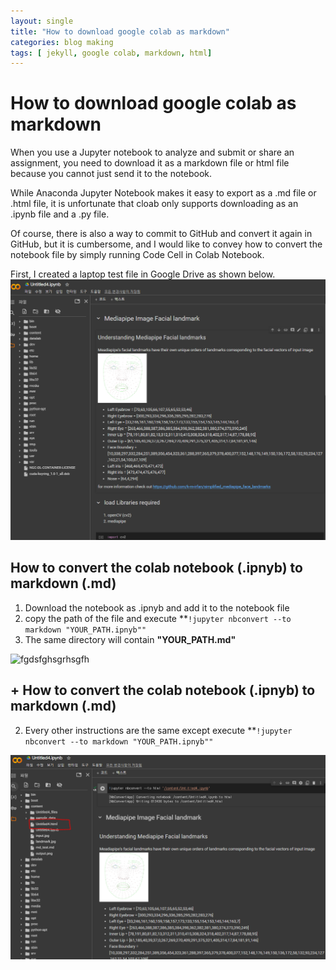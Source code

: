 ```yaml
---
layout: single
title: "How to download google colab as markdown"
categories: blog making
tags: [ jekyll, google colab, markdown, html]
---
```

# How to download **google colab** as **markdown**
When you use a Jupyter notebook to analyze and submit or share an assignment, you need to download it as a markdown file or html file because you cannot just send it to the notebook.

While Anaconda Jupyter Notebook makes it easy to export as a .md file or .html file, it is unfortunate that cloab only supports downloading as an .ipynb file and a .py file.

Of course, there is also a way to commit to GitHub and convert it again in GitHub, but it is cumbersome, and I would like to convey how to convert the notebook file by simply running Code Cell in Colab Notebook.





First, I created a laptop test file in Google Drive as shown below.![asdfgfhggdhg](\images\2024-02-03-0956\asdfgfhggdhg.PNG)

## How to convert the colab notebook (.ipnyb) to markdown (.md)


1.   Download the notebook as .ipnyb and add it to the notebook file
2.   copy the path of the file and execute **`!jupyter nbconvert --to markdown "YOUR_PATH.ipnyb""`
3. The same directory will contain **"YOUR_PATH.md"**

![fgdsfghsgrhsgfh](C:\Users\tenny\OneDrive\Desktop\github_repo\blog\beefed-up-geek.github.io\images\2024-02-03-0956\fgdsfghsgrhsgfh.PNG)


## + How to convert the colab notebook (.ipnyb) to markdown (.md)
2. Every other instructions are the same except execute **`!jupyter nbconvert --to markdown "YOUR_PATH.ipnyb""`

![gfdshfghdhdfs](\images\2024-02-03-0956\gfdshfghdhdfs.PNG)
